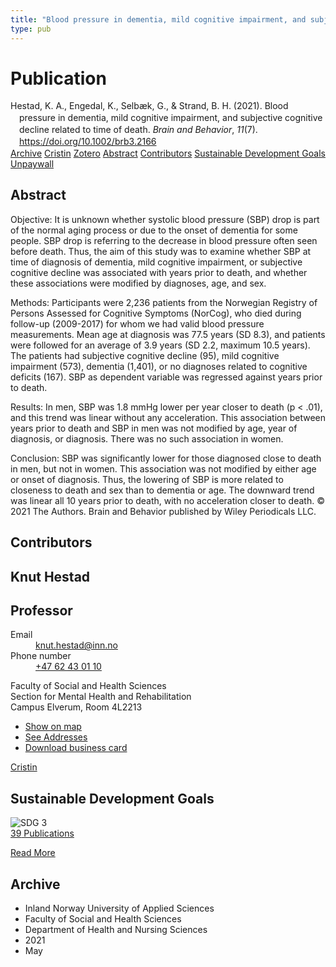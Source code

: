 ```yaml
---
title: "Blood pressure in dementia, mild cognitive impairment, and subjective cognitive decline related to time of death"
type: pub
---
```

<h1>Publication</h1>
<article id="csl-bib-container-6YWGY9QM" class="csl-bib-container">
  <div class="csl-bib-body" style="line-height: 1.35; padding-left: 1em; text-indent:-1em;">
  <div class="csl-entry">Hestad, K. A., Engedal, K., Selb&#xE6;k, G., &amp; Strand, B. H. (2021). Blood pressure in dementia, mild cognitive impairment, and subjective cognitive decline related to time of death. <i>Brain and Behavior</i>, <i>11</i>(7). <a href="https://doi.org/10.1002/brb3.2166">https://doi.org/10.1002/brb3.2166</a></div>
</div>
  <div class="csl-bib-buttons">
    <a href="#taxonomy-article-6YWGY9QM" class="csl-bib-button">Archive</a>
    <a href="https://app.cristin.no/results/show.jsf?id=1910636" alt="Cristin URL" class="csl-bib-button">Cristin</a>
    <a href="http://zotero.org/groups/5022929/items/6YWGY9QM" alt="Zotero URL" class="csl-bib-button">Zotero</a>
    <a href="#abstract-article-6YWGY9QM" class="csl-bib-button">Abstract</a>
    <a href="#contributors-article-6YWGY9QM" class="csl-bib-button">Contributors</a>
    <a href="#sdg-article-6YWGY9QM" class="csl-bib-button">Sustainable Development Goals</a>
    <a href="https://onlinelibrary.wiley.com/doi/pdfdirect/10.1002/brb3.2166" class="csl-bib-button">Unpaywall</a>
  </div>
  <div id="csl-bib-meta-container-6YWGY9QM"></div>
</article>
<div id="csl-bib-meta-6YWGY9QM" class="csl-bib-meta">
  <article id="abstract-article-6YWGY9QM" class="abstract-article">
    <h1>Abstract</h1>
    Objective: It is unknown whether systolic blood pressure (SBP) drop is part of the normal aging process or due to the onset of dementia for some people. SBP drop is referring to the decrease in blood pressure often seen before death. Thus, the aim of this study was to examine whether SBP at time of diagnosis of dementia, mild cognitive impairment, or subjective cognitive decline was associated with years prior to death, and whether these associations were modified by diagnoses, age, and sex. 
 
Methods: Participants were 2,236 patients from the Norwegian Registry of Persons Assessed for Cognitive Symptoms (NorCog), who died during follow-up (2009-2017) for whom we had valid blood pressure measurements. Mean age at diagnosis was 77.5 years (SD 8.3), and patients were followed for an average of 3.9 years (SD 2.2, maximum 10.5 years). The patients had subjective cognitive decline (95), mild cognitive impairment (573), dementia (1,401), or no diagnoses related to cognitive deficits (167). SBP as dependent variable was regressed against years prior to death. 
 
Results: In men, SBP was 1.8 mmHg lower per year closer to death (p &lt; .01), and this trend was linear without any acceleration. This association between years prior to death and SBP in men was not modified by age, year of diagnosis, or diagnosis. There was no such association in women. 
 
Conclusion: SBP was significantly lower for those diagnosed close to death in men, but not in women. This association was not modified by either age or onset of diagnosis. Thus, the lowering of SBP is more related to closeness to death and sex than to dementia or age. The downward trend was linear all 10 years prior to death, with no acceleration closer to death. 
© 2021 The Authors. Brain and Behavior published by Wiley Periodicals LLC.
  </article>
  <article id="contributors-article-6YWGY9QM" class="contributors-article">
    <h1>Contributors</h1>
    <div class="personas">
<div class="vrtx-hinn-person-card">
<div class="photo">
<i class="lar la-user-circle missing-person"></i>
</div>
<div class="info">
<hgroup><h1>Knut Hestad</h1>
<h2>Professor</h2>
</hgroup><dl>
<dt>Email</dt>
<dd>
<a href="mailto:knut.hestad@inn.no">knut.hestad@inn.no</a>
</dd>
<dt>Phone number</dt>
<dd><a href="tel:+4762430110">
+47 62 43 01 10
</a></dd>
</dl>
<p>
Faculty of Social and Health Sciences<br>
Section for Mental Health and Rehabilitation<br>
Campus Elverum,
Room 4L2213
</p>
<ul class="vrtx-hinn-links">
<li><a href="https://www.google.com/maps?q=60.88177,11.53669">Show on map</a></li>
<li><a href="https://www.inn.no/english/find-an-employee/knut-hestad.html#vrtx-hinn-addresses">See Addresses</a></li>
<li><a href="https://www.inn.no/english/find-an-employee/knut-hestad.html?vrtx=vcf">Download business card</a></li>
</ul>
</div>
</div>
<a href="https://app.cristin.no/persons/show.jsf?id=43557" alt="Cristin URL" class="personas-cristin">Cristin</a>
</div>
  </article>
  <article id="sdg-article-6YWGY9QM" class="sdg-article">
    <h1>Sustainable Development Goals</h1>
    <div class="sdg-container"><div id="sdg3" class="sdg">
<img src="{{< params subfolder >}}images/sdg/sdg03_en.png" class="image" alt="SDG 3">
<div class="sdg-overlay">
<a href="{{< params subfolder >}}en/archive/?sdg=3#archive" class="sdg-publication-count"><span>39</span> Publications</a>
<p><a href="https://sdgs.un.org/goals/goal3" class="sdg-read-more">Read More</a></p>
</div>
</div></div>
  </article>
  <article id="taxonomy-article-6YWGY9QM" class="taxonomy-article">
    <h1>Archive</h1>
    <ul>
      <li>Inland Norway University of Applied Sciences</li>
      <li>Faculty of Social and Health Sciences</li>
      <li>Department of Health and Nursing Sciences</li>
      <li>2021</li>
      <li>May</li>
    </ul>
  </article>
</div>
